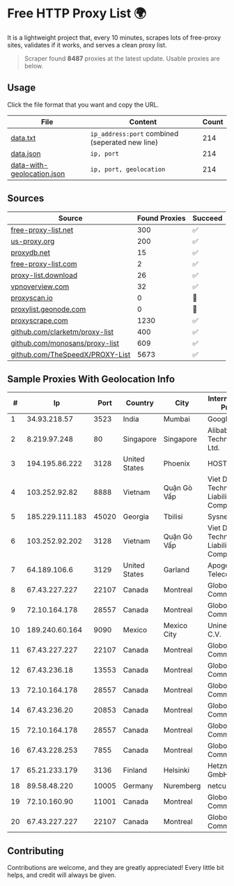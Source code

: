 
# Free HTTP Proxy List 🌍

It is a lightweight project that, every 10 minutes, scrapes lots of free-proxy sites, validates if it works, and serves a clean proxy list.


> Scraper found **8487** proxies at the latest update. Usable proxies are below.

## Usage

Click the file format that you want and copy the URL.


|File|Content|Count|
|----|-------|-----|
|[data.txt](https://raw.githubusercontent.com/themiralay/Proxy-List-World/master/data.txt)|`ip_address:port` combined (seperated new line)|214|
|[data.json](https://raw.githubusercontent.com/themiralay/Proxy-List-World/master/data.json)|`ip, port`|214|
|[data-with-geolocation.json](https://raw.githubusercontent.com/themiralay/Proxy-List-World/master/data-with-geolocation.json)|`ip, port, geolocation`|214|

## Sources

|Source|Found Proxies|Succeed|
|------|-------------|-------|
|[free-proxy-list.net](https://free-proxy-list.net)|300|✅|
|[us-proxy.org](https://www.us-proxy.org)|200|✅|
|[proxydb.net](http://proxydb.net)|15|✅|
|[free-proxy-list.com](https://free-proxy-list.com/?page=&port=&type%5B%5D=http&type%5B%5D=https&up_time=0&search=Search)|2|✅|
|[proxy-list.download](https://www.proxy-list.download/HTTP)|26|✅|
|[vpnoverview.com](https://vpnoverview.com/privacy/anonymous-browsing/free-proxy-servers)|32|✅|
|[proxyscan.io](https://www.proxyscan.io)|0|🚫|
|[proxylist.geonode.com](https://proxylist.geonode.com/api/proxy-list?limit=300&page=1&sort_by=lastChecked&sort_type=desc&protocols=http,https)|0|🚫|
|[proxyscrape.com](https://api.proxyscrape.com/v2/?request=displayproxies&protocol=http&timeout=10000&country=all&ssl=all&anonymity=all)|1230|✅|
|[github.com/clarketm/proxy-list](https://raw.githubusercontent.com/clarketm/proxy-list/master/proxy-list-raw.txt)|400|✅|
|[github.com/monosans/proxy-list](https://raw.githubusercontent.com/monosans/proxy-list/main/proxies/http.txt)|609|✅|
|[github.com/TheSpeedX/PROXY-List](https://raw.githubusercontent.com/TheSpeedX/PROXY-List/master/http.txt)|5673|✅|


## Sample Proxies With Geolocation Info

|#|Ip|Port|Country|City|Internet Service Provider|
|-|--|----|-------|----|-------------------------|
|1|34.93.218.57|3523|India|Mumbai|Google LLC|
|2|8.219.97.248|80|Singapore|Singapore|Alibaba (US) Technology Co., Ltd.|
|3|194.195.86.222|3128|United States|Phoenix|HOSTINGER US|
|4|103.252.92.82|8888|Vietnam|Quận Gò Vấp|Viet Digital Technology Liability Company|
|5|185.229.111.183|45020|Georgia|Tbilisi|Sysnet LLC|
|6|103.252.92.202|3128|Vietnam|Quận Gò Vấp|Viet Digital Technology Liability Company|
|7|64.189.106.6|3129|United States|Garland|Apogee Telecom Inc.|
|8|67.43.227.227|22107|Canada|Montreal|GloboTech Communications|
|9|72.10.164.178|28557|Canada|Montreal|GloboTech Communications|
|10|189.240.60.164|9090|Mexico|Mexico City|Uninet S.A. de C.V.|
|11|67.43.227.227|22107|Canada|Montreal|GloboTech Communications|
|12|67.43.236.18|13553|Canada|Montreal|GloboTech Communications|
|13|72.10.164.178|28557|Canada|Montreal|GloboTech Communications|
|14|67.43.236.20|20853|Canada|Montreal|GloboTech Communications|
|15|72.10.164.178|28557|Canada|Montreal|GloboTech Communications|
|16|67.43.228.253|7855|Canada|Montreal|GloboTech Communications|
|17|65.21.233.179|3136|Finland|Helsinki|Hetzner Online GmbH|
|18|89.58.48.220|10005|Germany|Nuremberg|netcup GmbH|
|19|72.10.160.90|11001|Canada|Montreal|GloboTech Communications|
|20|67.43.227.227|22107|Canada|Montreal|GloboTech Communications|



## Contributing

Contributions are welcome, and they are greatly appreciated! Every
little bit helps, and credit will always be given.

